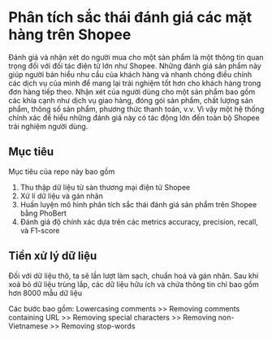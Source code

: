 # Phân tích sắc thái đánh giá các mặt hàng trên Shopee

Đánh giá và nhận xét do người mua cho một sản phẩm là một thông tin quan trọng đối với đối tác điện tử lớn như Shopee. Những đánh giá sản phẩm này giúp người bán hiểu nhu cầu của khách hàng và nhanh chóng điều chỉnh các dịch vụ của mình để mang lại trải nghiệm tốt hơn cho khách hàng trong đơn hàng tiếp theo. Nhận xét của người dùng cho một sản phẩm bao gồm các khía cạnh như dịch vụ giao hàng, đóng gói sản phẩm, chất lượng sản phẩm, thông số sản phẩm, phương thức thanh toán, v.v. Vì vậy một hệ thống chính xác để hiểu những đánh giá này có tác động lớn đến toàn bộ Shopee trải nghiệm người dùng.

## Mục tiêu 
Mục tiêu của repo này bao gồm  
1. Thu thập dữ liệu từ sàn thương mại điện tử Shopee 
2. Xử lí dữ liệu và gán nhãn
3. Huấn luyện mô hình phân tích sắc thái đánh giá sản phẩm trên Shopee bằng PhoBert 
4. Đánh giá độ chính xác dựa trên các metrics accuracy, precision, recall, và F1-score

## Tiền xử lý dữ liệu

Đối với dữ liệu thô, ta sẽ lần lượt làm sạch, chuẩn hoá và gán nhãn. Sau khi xoá bỏ dữ liệu trùng lắp, các dữ liệu hữu ích và chứa thông tin chỉ bao gồm hơn 8000 mẫu dữ liệu

Các bước bao gồm: Lowercasing comments >> Removing comments containing URL >> Removing special characters >> Removing non-Vietnamese >> Removing stop-words